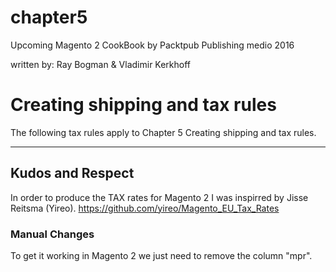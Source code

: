 # chapter5

Upcoming Magento 2 CookBook by Packtpub Publishing medio 2016

written by: Ray Bogman & Vladimir Kerkhoff

# Creating shipping and tax rules

The following tax rules apply to Chapter 5 Creating shipping and tax rules.

---

## Kudos and Respect

In order to produce the TAX rates for Magento 2 I was inspirred by Jisse Reitsma (Yireo).
https://github.com/yireo/Magento_EU_Tax_Rates

### Manual Changes

To get it working in Magento 2 we just need to remove the column "mpr".


